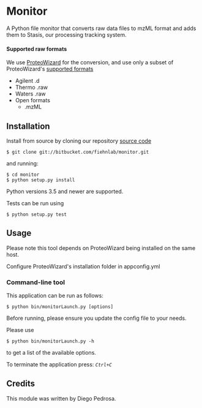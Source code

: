 # Monitor

A Python file monitor that converts raw data files to mzML format and adds them to Stasis, our processing tracking system.

#### Supported raw formats
We use [ProteoWizard](http://proteowizard.sourceforge.net) for the conversion, and use only a subset of ProteoWizard's [supported formats](http://proteowizard.sourceforge.net/formats/index.html)

- Agilent .d
- Thermo .raw
- Waters .raw
- Open formats
    - .mzML
    

## Installation

Install from source by cloning our repository [source code](https://bitbucket.com/fiehnlab/monitor.git)

    $ git clone git://bitbucket.com/fiehnlab/monitor.git

and running:

    $ cd monitor
    $ python setup.py install

Python versions 3.5 and newer are supported.

Tests can be run using

    $ python setup.py test

## Usage

Please note this tool depends on ProteoWizard being installed on the same host.

Configure ProteoWizard's installation folder in appconfig.yml
 
### Command-line tool

This application can be run as follows:

    $ python bin/monitorLaunch.py [options]

Before running, please ensure you update the config file to your needs. 

Please use 

    $ python bin/monitorLaunch.py -h

to get a list of the available options.

To terminate the application press: *`Ctrl+C`*

## Credits

This module was written by Diego Pedrosa.
